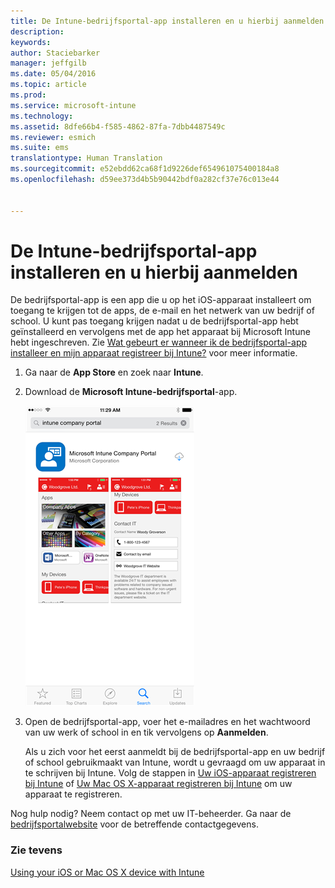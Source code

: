 ```yaml
---
title: De Intune-bedrijfsportal-app installeren en u hierbij aanmelden | Microsoft Intune
description: 
keywords: 
author: Staciebarker
manager: jeffgilb
ms.date: 05/04/2016
ms.topic: article
ms.prod: 
ms.service: microsoft-intune
ms.technology: 
ms.assetid: 8dfe66b4-f585-4862-87fa-7dbb4487549c
ms.reviewer: esmich
ms.suite: ems
translationtype: Human Translation
ms.sourcegitcommit: e52ebdd62ca68f1d9226def654961075400184a8
ms.openlocfilehash: d59ee373d4b5b90442bdf0a282cf37e76c013e44


---
```



# De Intune-bedrijfsportal-app installeren en u hierbij aanmelden

De bedrijfsportal-app is een app die u op het iOS-apparaat installeert om toegang te krijgen tot de apps, de e-mail en het netwerk van uw bedrijf of school.  U kunt pas toegang krijgen nadat u de bedrijfsportal-app hebt geïnstalleerd en vervolgens met de app het apparaat bij Microsoft Intune hebt ingeschreven. Zie [Wat gebeurt er wanneer ik de bedrijfsportal-app installeer en mijn apparaat registreer bij Intune?](what-happens-if-you-install-the-company-portal-app-and-enroll-your-device-in-intune-ios.md) voor meer informatie.

1.  Ga naar de **App Store** en zoek naar **Intune**.

2.  Download de **Microsoft Intune-bedrijfsportal**-app.

    ![downloaden-ios-bedrijfsportal-app](./media/ios-cpinstall-1-cpinstore.png)

3.  Open de bedrijfsportal-app, voer het e-mailadres en het wachtwoord van uw werk of school in en tik vervolgens op **Aanmelden**.

    Als u zich voor het eerst aanmeldt bij de bedrijfsportal-app en uw bedrijf of school gebruikmaakt van Intune, wordt u gevraagd om uw apparaat in te schrijven bij Intune. Volg de stappen in [Uw iOS-apparaat registreren bij Intune](enroll-your-device-in-intune-ios.md) of [Uw Mac OS X-apparaat registreren bij Intune](enroll-your-device-in-intune-mac-os-x.md) om uw apparaat te registreren.

Nog hulp nodig? Neem contact op met uw IT-beheerder. Ga naar de [bedrijfsportalwebsite](http://portal.manage.microsoft.com) voor de betreffende contactgegevens.

### Zie tevens
[Using your iOS or Mac OS X device with Intune](using-your-ios-or-mac-os-x-device-with-intune.md)


<!--HONumber=Jun16_HO4-->


